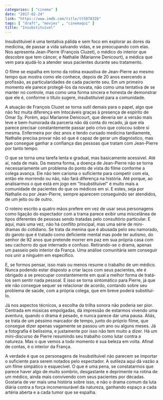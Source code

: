 ```yaml
---
categories: [ "cinema" ]
date: "2017-02-24"
link: "https://www.imdb.com/title/tt5078326"
tags: [ "draft", "movies" , "cinemaqui" ]
title: "Insubstituível"
---
```

Insubstituível é uma tentativa pálida e sem foco em explorar as dores da medicina, de passar a vida salvando vidas, e se preocupando com elas. Nos apresenta Jean-Pierre (François Cluzet), o médico do interior que descobre que tem câncer, e Nathalie (Marianne Denicourt), a médica que vem para ajudá-lo a atender seus pacientes durante seu tratamento.

O filme se espalha em torno da rotina exaustiva de Jean-Pierre ao mesmo tempo que mostra como ele conhece, depois de 20 anos exercendo a profissão, as particularidades de cada paciente seu. Em um primeiro momento ele parece protegê-los da novata, não como uma tentativa de se manter no controle, mas como uma forma sincera e honesta de demonstrar que ele é, conforme o título sugere, insubstituível para a comunidade.

A atuação de François Cluzet se torna sutil demais para o papel, algo que não fez muita diferença em Intocáveis graças à presença de espírito de Omar Sy. Porém, aqui Marianne Denicourt, que deveria ser a versão mais leve e bem-humorada da parceria não dá conta do recado, já que ela parece precisar constantemente passar pelo crivo que colocou sobre si mesma. Enfermeira por dez anos e tendo cursado medicina tardiamente, Nathalie precisa provar não só que é capaz de gerar um diagnóstico, mas que consegue ganhar a confiança das pessoas que tratam com Jean-Pierre por tanto tempo.

O que se torna uma tarefa lenta e gradual, mas basicamente acessível. Até aí, nada de mais. Da mesma forma, a doença de Jean-Pierre não se torna necessariamente um problema do ponto de vista do filme conforme a colega avança. Ele não tem carisma o suficiente para competir com ela, então ele morrendo ou não, não fará diferença na história. Até porque, ao analisarmos o que está em jogo em "Insubstituível" é muito mais a comunidade de pacientes do que os médicos em si. E estes, seja por Nathalie ou por Jean-Pierre, sempre aparecem conseguindo ser atendidos, de um jeito ou de outro.

O roteiro escrito a quatro mãos prefere em vez de usar seus personagens como ligação do espectador com a trama parece exibir uma miscelânea de tipos diferentes de pessoas sendo tratadas pelo consultório particular. E aqui, mais uma vez, não há conflito principal, mas uma série de mini-dramas do cotidiano. Se trata da menina que é abusada pelo seu namorado, do garoto que é tratado como deficiente mental mas pode ter autismo, do senhor de 92 anos que pretende morrer em paz em sua própria casa com seu cachorro do que internado e confuso. Retirando-se o drama, apenas um passeio pelo interior da França. Uma análise comunitária sem conseguir nos unir a ninguém em específico.

E, se formos pensar, isso mais ou menos resume o trabalho de um médico. Nunca podendo estar disposto a criar laços com seus pacientes, ele é obrigado a se preocupar constantemente em qual a melhor forma de tratá-los sem sentir nada pessoal. E isso se torna sintomático para Pierre, já que ele não consegue sequer se relacionar de acordo, contando sobre seu problema de saúde, com a própria colega, que em breve poderá substituí-lo.

Já nos aspectos técnicos, a escolha da trilha sonora não poderia ser pior. Centrada em músicas empolgadas, dá impressão de estarmos vivendo uma aventura, quando o drama é pesado, e nunca parece dar uma pausa. Aliás, se trata de um péssimo marcador de tempo, junto do próprio filme, que consegue dizer apenas vagamente se passou um ano ou alguns meses. Já a fotografia é belíssima, e justamente por isso não tem muito a dizer. Há um mini-discurso de Pierre resumindo seu trabalho como lutar contra a natureza. Mas o que vemos a todo momento é sua beleza em volta. Afinal de contas, é o interior da França.

A verdade é que os personagens de Insubstituível não parecem se importar o suficiente para serem notados pelo espectador. A sutileza aqui dá vazão a um filme simpático e esquecível. O que é uma pena, se constatarmos que parece haver algo de muito sombrio, desgastante e deprimente na rotina de um médico, ainda mais convivendo com seus pacientes por décadas. Gostaria de ver mais uma história sobre isso, e não o drama comum da luta diária contra a força incomensurável da natureza, ganhando espaço a cada artéria aberta e a cada tumor que se espalha.
